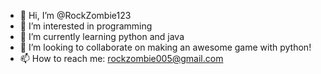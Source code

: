 - 👋 Hi, I’m @RockZombie123
- 👀 I’m interested in programming
- 🌱 I’m currently learning python and java
- 💞️ I’m looking to collaborate on making an awesome game with python!
- 📫 How to reach me: rockzombie005@gmail.com

<!---
RockZombie123/RockZombie123 is a ✨ special ✨ repository because its `README.md` (this file) appears on your GitHub profile.
You can click the Preview link to take a look at your changes.
--->
